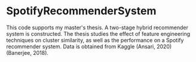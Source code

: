 # SpotifyRecommenderSystem
This code supports my master's thesis. A two-stage hybrid recommender system is constructed. The thesis studies the effect of feature engineering techniques on cluster similarity, as well as the performance on a Spotify recommender system. Data is obtained from Kaggle (Ansari, 2020) (Banerjee, 2018).
